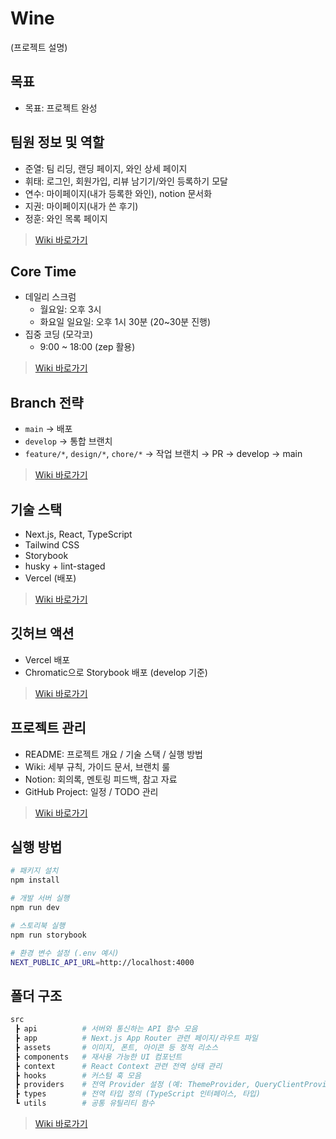 # Wine
(프로젝트 설명)

## 목표
- 목표: 프로젝트 완성

## 팀원 정보 및 역할
- 준열: 팀 리딩, 랜딩 페이지, 와인 상세 페이지
- 휘태: 로그인, 회원가입, 리뷰 남기기/와인 등록하기 모달
- 연수: 마이페이지(내가 등록한 와인), notion 문서화
- 지권: 마이페이지(내가 쓴 후기)
- 정훈: 와인 목록 페이지

> [Wiki 바로가기](https://github.com/Team-3-2/Wine/wiki)

## Core Time
- 데일리 스크럼  
  - 월요일: 오후 3시  
  - 화요일 일요일: 오후 1시 30분 (20~30분 진행)
- 집중 코딩 (모각코)  
  - 9:00 ~ 18:00 (zep 활용)
 
> [Wiki 바로가기](https://github.com/Team-3-2/Wine/wiki)

## Branch 전략
- `main` → 배포
- `develop` → 통합 브랜치
- `feature/*`, `design/*`, `chore/*` → 작업 브랜치 → PR → develop → main

> [Wiki 바로가기](https://github.com/Team-3-2/Wine/wiki/%EB%B8%8C%EB%9E%9C%EC%B9%98-%EC%BB%A8%EB%B2%A4%EC%85%98)

## 기술 스택
- Next.js, React, TypeScript
- Tailwind CSS
- Storybook
- husky + lint-staged
- Vercel (배포)

> [Wiki 바로가기](https://github.com/Team-3-2/Wine/wiki/%EA%B8%B0%EC%88%A0-%EC%8A%A4%ED%83%9D)

## 깃허브 액션
- Vercel 배포  
- Chromatic으로 Storybook 배포 (develop 기준)  

> [Wiki 바로가기](https://github.com/Team-3-2/Wine/wiki/%EA%B9%83%ED%97%88%EB%B8%8C-%EC%95%A1%EC%85%98)

## 프로젝트 관리
- README: 프로젝트 개요 / 기술 스택 / 실행 방법
- Wiki: 세부 규칙, 가이드 문서, 브랜치 룰
- Notion: 회의록, 멘토링 피드백, 참고 자료
- GitHub Project: 일정 / TODO 관리

> [Wiki 바로가기](https://github.com/Team-3-2/Wine/wiki/%ED%94%84%EB%A1%9C%EC%A0%9D%ED%8A%B8-%EA%B4%80%EB%A6%AC)

## 실행 방법
```bash
# 패키지 설치
npm install

# 개발 서버 실행
npm run dev

# 스토리북 실행
npm run storybook

# 환경 변수 설정 (.env 예시)
NEXT_PUBLIC_API_URL=http://localhost:4000
```

## 폴더 구조

```bash
src
 ┣ api          # 서버와 통신하는 API 함수 모음
 ┣ app          # Next.js App Router 관련 페이지/라우트 파일
 ┣ assets       # 이미지, 폰트, 아이콘 등 정적 리소스
 ┣ components   # 재사용 가능한 UI 컴포넌트
 ┣ context      # React Context 관련 전역 상태 관리
 ┣ hooks        # 커스텀 훅 모음
 ┣ providers    # 전역 Provider 설정 (예: ThemeProvider, QueryClientProvider 등)
 ┣ types        # 전역 타입 정의 (TypeScript 인터페이스, 타입)
 ┗ utils        # 공통 유틸리티 함수
```
> [Wiki 바로가기](https://github.com/Team-3-2/Wine/wiki/%ED%8F%B4%EB%8D%94-%EA%B5%AC%EC%A1%B0)
